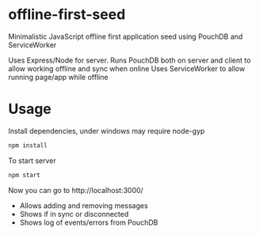 # offline-first-seed
Minimalistic JavaScript offline first application seed using PouchDB and ServiceWorker

Uses Express/Node for server. Runs PouchDB both on server and client to allow working offline and sync when online
Uses ServiceWorker to allow running page/app while offline

# Usage

Install dependencies, under windows may require node-gyp
```bash
npm install
```

To start server
```bash
npm start
```

Now you can go to http://localhost:3000/

- Allows adding and removing messages
- Shows if in sync or disconnected
- Shows log of events/errors from PouchDB



